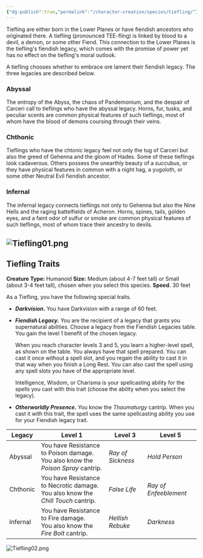 ```yaml
---
{"dg-publish":true,"permalink":"/character-creation/species/tiefling/"}
---
```


Tiefling are either born in the Lower Planes or have fiendish ancestors who originated there. A tiefling (pronounced TEE-fling) is linked by blood to a devil, a demon, or some other Fiend. This connection to the Lower Planes is the tiefling's fiendish legacy, which comes with the promise of power yet has no effect on the tiefling's moral outlook.

A tiefling chooses whether to embrace ore lament their fiendish legacy. The three legacies are described below.

### Abyssal
The entropy of the Abyss, the chaos of Pandemonium, and the despair of Carceri call to tieflings who have the abyssal legacy. Horns, fur, tusks, and peculiar scents are common physical features of such tieflings, most of whom have the blood of demons coursing through their veins.

### Chthonic
Tieflings who have the chtonic legacy feel not only the tug of Carceri but also the greed of Gehenna and the gloom of Hades. Some of these tieflings look cadaverous. Others possess the unearthly beauty of a succubus, or they have physical features in common with a night hag, a yugoloth, or some other Neutral Evil fiendish ancestor.

### Infernal
The infernal legacy connects tieflings not only to Gehenna but also the Nine Hells and the raging battelfields of Acheron. Horns, spines, tails, golden eyes, and a faint odor of sulfur or smoke are common physical features of such tieflings, most of whom trace their ancestry to devils.

![Tiefling01.png](/img/user/Config/DATA/Image%20Storage/Tiefling01.png)
---
## Tiefling Traits
**Creature Type:** Humanoid
**Size:** Medium (about 4-7 feet tall) or Small (about 3-4 feet tall), chosen when you select this species.
**Speed.** 30 feet

As a Tiefling, you have the following special traits.

- ***Darkvision.*** You have Darkvision with a range of 60 feet. 
  
- ***Fiendish Legacy.*** You are the recipient of a legacy that grants you supernatural abilities. Choose a legacy from the Fiendish Legacies table. You gain the level 1 benefit of the chosen legacy.
  
  When you reach character levels 3 and 5, you learn a higher-level spell, as shown on the table. You always have that spell prepared. You can cast it once without a spell slot, and you regain the ability to cast it in that way when you finish a Long Rest. You can also cast the spell using any spell slots you have of the appropriate level.
  
  Intelligence, Wisdom, or Charisma is your spellcasting ability for the spells you cast with this trait (choose the ability when you select the legacy).

- ***Otherworldly Presence.*** You know the *Thaumaturgy* cantrip. When you cast it with this trait, the spell uses the same spellcasting ability you use for your Fiendish legacy trait.


| Legacy   | Level 1                                                                             | Level 3           | Level 5               |
| -------- | ----------------------------------------------------------------------------------- | ----------------- | --------------------- |
| Abyssal  | You have Resistance to Poison damage.<br>You also know the *Poison Spray* cantrip.  | *Ray of Sickness* | *Hold Person*         |
| Chthonic | You have Resistance to Necrotic damage.<br>You also know the *Chill Touch* cantrip. | *False Life*      | *Ray of Enfeeblement* |
| Infernal | You have Resistance to Fire damage.<br>You also know the *Fire Bolt* cantrip.       | *Hellish Rebuke*  | *Darkness*            |

  ![Tiefling02.png](/img/user/Config/DATA/Image%20Storage/Tiefling02.png)